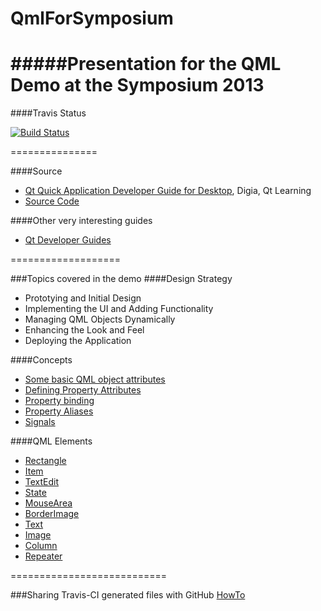 QmlForSymposium
===============

#####Presentation for the QML Demo at the Symposium 2013
===============

####Travis Status

[![Build Status](https://travis-ci.org/lucab0ni/QmlForSymposium.png?branch=master)](https://travis-ci.org/lucab0ni/QmlForSymposium?branch=master)

===============

####Source
- [Qt Quick Application Developer Guide for Desktop](http://download.qt-project.org/learning/developerguides/qtquickdesktop/QtQuickApplicationGuide4Desktop.pdf), Digia, Qt Learning
- [Source Code](http://download.qt-project.org/learning/developerguides/qtquickdesktop/notezapp_src.zip)

####Other very interesting guides
- [Qt Developer Guides](http://qt-project.org/wiki/Developer-Guides/)

===================

###Topics covered in the demo
####Design Strategy
- Prototying and Initial Design
- Implementing the UI and Adding Functionality
- Managing QML Objects Dynamically
- Enhancing the Look and Feel
- Deploying the Application

####Concepts
- [Some basic QML object attributes](http://qt-project.org/doc/qt-5.0/qtqml/qtqml-syntax-objectattributes.html)
- [Defining Property Attributes](http://qt-project.org/doc/qt-5.0/qtqml/qtqml-syntax-objectattributes.html#defining-property-attributes)
- [Property binding](http://qt-project.org/doc/qt-5.0/qtqml/qtqml-syntax-objectattributes.html#values-of-property-attributes)
- [Property Aliases](http://qt-project.org/doc/qt-5.0/qtqml/qtqml-syntax-objectattributes.html#property-aliases)
- [Signals](http://qt-project.org/doc/qt-5.0/qtqml/qtqml-syntax-objectattributes.html#signal-attributes)

####QML Elements
- [Rectangle](http://qt-project.org/doc/qt-5.0/qtquick/qml-qtquick2-rectangle.html)
- [Item](http://qt-project.org/doc/qt-5.0/qtquick/qml-qtquick2-item.html)
- [TextEdit](http://qt-project.org/doc/qt-5.0/qtquick/qml-qtquick2-textedit.html)
- [State](http://qt-project.org/doc/qt-5.0/qtquick/qml-qtquick2-state.html)
- [MouseArea](http://qt-project.org/doc/qt-5.0/qtquick/qml-qtquick2-mousearea.html)
- [BorderImage](http://qt-project.org/doc/qt-5.0/qtquick/qml-qtquick2-borderimage.html)
- [Text](http://qt-project.org/doc/qt-5.0/qtquick/qml-qtquick2-text.html)
- [Image](http://qt-project.org/doc/qt-5.0/qtquick/qml-qtquick2-image.html)
- [Column](http://qt-project.org/doc/qt-5.0/qtquick/qml-qtquick2-column.html)
- [Repeater](http://qt-project.org/doc/qt-5.0/qtquick/qml-qtquick2-repeater.html)

===========================

###Sharing Travis-CI generated files with GitHub
[HowTo](http://sleepycoders.blogspot.ch/2013/03/sharing-travis-ci-generated-files.html)
